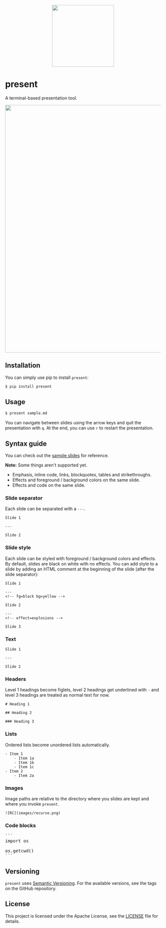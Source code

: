 <p align="center">
   <img src="https://raw.githubusercontent.com/vinayak-mehta/present/master/docs/_static/present.png" width="200">
</p>

# present

A terminal-based presentation tool.

<p align="center">
   <img src="https://raw.githubusercontent.com/vinayak-mehta/present/master/docs/_static/demo.gif" width="800">
</p>

## Installation

You can simply use pip to install `present`:

```bash
$ pip install present
```

## Usage

```bash
$ present sample.md
```

You can navigate between slides using the arrow keys and quit the presentation with `q`. At the end, you can use `r` to restart the presentation.

## Syntax guide

You can check out the [sample slides](https://github.com/vinayak-mehta/present/blob/master/examples/sample.md) for reference.

**Note:** Some things aren't supported yet.
- Emphasis, inline code, links, blockquotes, tables and strikethroughs.
- Effects and foreground / background colors on the same slide.
- Effects and code on the same slide.

### Slide separator

Each slide can be separated with a `---`.

```
Slide 1

---

Slide 2
```

### Slide style

Each slide can be styled with foreground / background colors and effects. By default, slides are black on white with no effects. You can add style to a slide by adding an HTML comment at the beginning of the slide (after the slide separator):

```
Slide 1

---
<!-- fg=black bg=yellow -->

Slide 2

---
<!-- effect=explosions -->

Slide 3
```

### Text

```
Slide 1

---

Slide 2
```

### Headers

Level 1 headings become figlets, level 2 headings get underlined with `-` and level 3 headings are treated as normal text for now.

```
# Heading 1

## Heading 2

### Heading 3
```

### Lists

Ordered lists become unordered lists automatically.

```
- Item 1
    - Item 1a
    - Item 1b
    - Item 1c
- Item 2
    - Item 2a
```

### Images

Image paths are relative to the directory where you slides are kept and where you invoke `present`.

```
![RC](images/recurse.png)
```

### Code blocks

<pre>
```
import os

os.getcwd()
```
</pre>

## Versioning

`present` uses [Semantic Versioning](https://semver.org/). For the available versions, see the tags on the GitHub repository.

## License

This project is licensed under the Apache License, see the [LICENSE](https://github.com/vinayak-mehta/present/blob/master/LICENSE) file for details.
